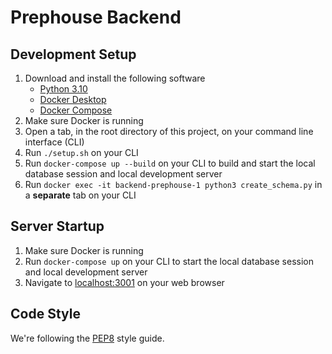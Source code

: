 # Prephouse Backend

## Development Setup
1. Download and install the following software
   - [Python 3.10](https://www.python.org/downloads/release/python-3100/)
   - [Docker Desktop](https://www.docker.com/products/docker-desktop)
   - [Docker Compose](https://docs.docker.com/compose/install/)
2. Make sure Docker is running
3. Open a tab, in the root directory of this project, on your command line interface (CLI)
4. Run `./setup.sh` on your CLI
5. Run `docker-compose up --build` on your CLI to build and start the local database session and local development server
6. Run `docker exec -it backend-prephouse-1 python3 create_schema.py` in a **separate** tab on your CLI

## Server Startup
1. Make sure Docker is running
2. Run `docker-compose up` on your CLI to start the local database session and local development server
3. Navigate to [localhost:3001](http://localhost:3001) on your web browser

## Code Style
We're following the [PEP8](https://www.python.org/dev/peps/pep-0008/) style guide.

